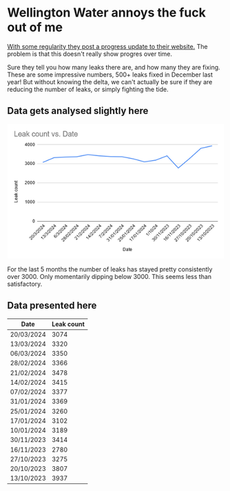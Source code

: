 # Wellington Water annoys the fuck out of me

[With some regularity they post a progress update to their website.](https://www.wellingtonwater.co.nz/resources/topic/water-conservation/leaks/leak-stats/) The problem is that this doesn't really show progres over time.

Sure they tell you how many leaks there are, and how many they are fixing. These are some impressive numbers, 500+ leaks fixed in December last year! But without knowing the delta, we can't actually be sure if they are reducing the number of leaks, or simply fighting the tide.

## Data gets analysed slightly here

![A graph of Wellingtons water leaks over time](resources/img.png)

For the last 5 months the number of leaks has stayed pretty consistently over 3000. Only momentarily dipping below 3000. This seems less than satisfactory.


## Data presented here

| Date       | Leak count |
|------------|------------|
| 20/03/2024 | 3074       |
| 13/03/2024 | 3320       |
| 06/03/2024 | 3350       |
| 28/02/2024 | 3366       |
| 21/02/2024 | 3478       |
| 14/02/2024 | 3415       |
| 07/02/2024 | 3377       |
| 31/01/2024 | 3369       |
| 25/01/2024 | 3260       |
| 17/01/2024 | 3102       |
| 10/01/2024 | 3189       |
| 30/11/2023 | 3414       |
| 16/11/2023 | 2780       |
| 27/10/2023 | 3275       |
| 20/10/2023 | 3807       |
| 13/10/2023 | 3937       |

